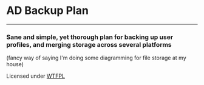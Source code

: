 # AD Backup Plan
---
### Sane and simple, yet thorough plan for backing up user profiles, and merging storage across several platforms

(fancy way of saying I'm doing some diagramming for file storage at my house)

Licensed under [WTFPL](http://www.wtfpl.net/)
